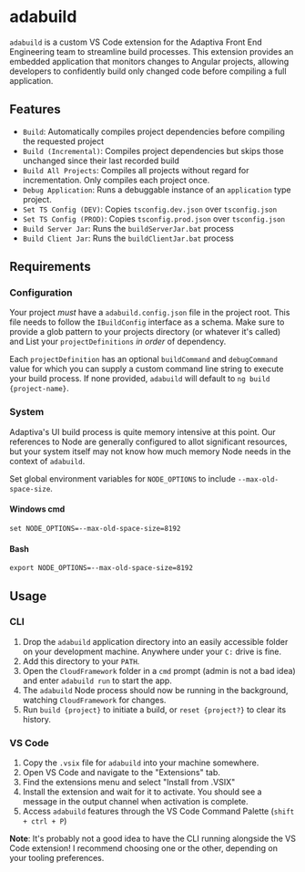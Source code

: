 # adabuild
`adabuild` is a custom VS Code extension for the Adaptiva Front End Engineering team to streamline build processes. This extension provides an embedded application that monitors changes to Angular projects, allowing developers to confidently build only changed code before compiling a full application.

## Features
 - `Build`: Automatically compiles project dependencies before compiling the requested project
 - `Build (Incremental)`: Compiles project dependencies but skips those unchanged since their last recorded build
 - `Build All Projects`: Compiles all projects without regard for incrementation. Only compiles each project once.
 - `Debug Application`: Runs a debuggable instance of an `application` type project.
 - `Set TS Config (DEV)`: Copies `tsconfig.dev.json` over `tsconfig.json`
 - `Set TS Config (PROD)`: Copies `tsconfig.prod.json` over `tsconfig.json`
 - `Build Server Jar`: Runs the `buildServerJar.bat` process
 - `Build Client Jar`: Runs the `buildClientJar.bat` process

## Requirements

### Configuration
Your project _must_ have a `adabuild.config.json` file in the project root. This file needs to follow the `IBuildConfig` interface as a schema. Make sure to provide a glob pattern to your projects directory (or whatever it's called) and List your `projectDefinitions` _in order_ of dependency.

Each `projectDefinition` has an optional `buildCommand` and `debugCommand` value for which you can supply a custom command line string to execute your build process. If none provided, `adabuild` will default to `ng build {project-name}`.

### System
Adaptiva's UI build process is quite memory intensive at this point. Our references to Node are generally configured to allot significant resources, but your system itself may not know how much memory Node needs in the context of `adabuild`.

Set global environment variables for `NODE_OPTIONS` to include `--max-old-space-size`.

#### Windows cmd
```
set NODE_OPTIONS=--max-old-space-size=8192
```

#### Bash
```
export NODE_OPTIONS=--max-old-space-size=8192
```

## Usage

### CLI
 1. Drop the `adabuild` application directory into an easily accessible folder on your development machine. Anywhere under your `C:` drive is fine.
 2. Add this directory to your `PATH`.
 3. Open the `CloudFramework` folder in a `cmd` prompt (admin is not a bad idea) and enter `adabuild run` to start the app.
 4. The `adabuild` Node process should now be running in the background, watching `CloudFramework` for changes.
 5. Run `build {project}` to initiate a build, or `reset {project?}` to clear its history.

### VS Code
 1. Copy the `.vsix` file for `adabuild` into your machine somewhere.
 2. Open VS Code and navigate to the "Extensions" tab.
 3. Find the extensions menu and select "Install from .VSIX"
 4. Install the extension and wait for it to activate. You should see a message in the output channel when activation is complete.
 5. Access `adabuild` features through the VS Code Command Palette (`shift + ctrl + P`)

**Note**: It's probably not a good idea to have the CLI running alongside the VS Code extension! I recommend choosing one or the other, depending on your tooling preferences.
